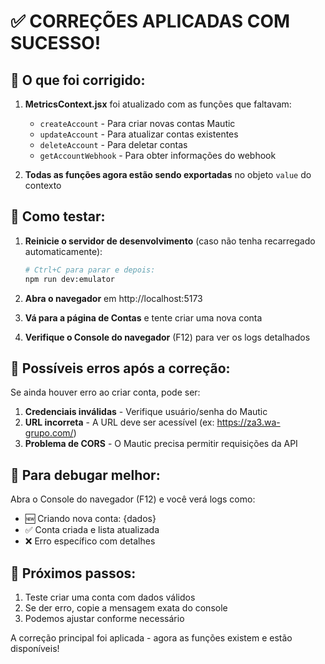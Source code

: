 # ✅ CORREÇÕES APLICADAS COM SUCESSO!

## 🔧 O que foi corrigido:

1. **MetricsContext.jsx** foi atualizado com as funções que faltavam:
   - `createAccount` - Para criar novas contas Mautic
   - `updateAccount` - Para atualizar contas existentes
   - `deleteAccount` - Para deletar contas
   - `getAccountWebhook` - Para obter informações do webhook

2. **Todas as funções agora estão sendo exportadas** no objeto `value` do contexto

## 🧪 Como testar:

1. **Reinicie o servidor de desenvolvimento** (caso não tenha recarregado automaticamente):
   ```bash
   # Ctrl+C para parar e depois:
   npm run dev:emulator
   ```

2. **Abra o navegador** em http://localhost:5173

3. **Vá para a página de Contas** e tente criar uma nova conta

4. **Verifique o Console do navegador** (F12) para ver os logs detalhados

## 🚨 Possíveis erros após a correção:

Se ainda houver erro ao criar conta, pode ser:

1. **Credenciais inválidas** - Verifique usuário/senha do Mautic
2. **URL incorreta** - A URL deve ser acessível (ex: https://za3.wa-grupo.com/)
3. **Problema de CORS** - O Mautic precisa permitir requisições da API

## 📝 Para debugar melhor:

Abra o Console do navegador (F12) e você verá logs como:
- 🆕 Criando nova conta: {dados}
- ✅ Conta criada e lista atualizada
- ❌ Erro específico com detalhes

## 🎯 Próximos passos:

1. Teste criar uma conta com dados válidos
2. Se der erro, copie a mensagem exata do console
3. Podemos ajustar conforme necessário

A correção principal foi aplicada - agora as funções existem e estão disponíveis!